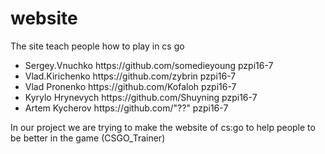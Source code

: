 # website
The site teach  people how to play in cs go 
<ul>
  <li>Sergey.Vnuchko https://github.com/somedieyoung pzpi16-7</li>
  <li>Vlad.Kirichenko https://github.com/zybrin pzpi16-7</li>
  <li>Vlad Pronenko https://github.com/Kofaloh pzpi16-7</li>
  <li>Kyrylo Hrynevych https://github.com/Shuyning pzpi16-7</li>
  <li>Artem Kycherov https://github.com/"??" pzpi16-7</li>
</ul>
In our project we are trying to make the website of cs:go to help people to be better in the game (CSGO_Trainer)

